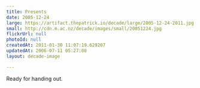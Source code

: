 ```yaml
---
title: Presents
date: 2005-12-24
large: https://artifact.thepatrick.io/decade/large/2005-12-24-2011.jpg
small: http://cdn.m.ac.nz/decade/images/small/20051224.jpg
flickrUrl: null
photoId: null
createdAt: 2011-01-30 11:07:19.629207
updatedAt: 2006-07-11 05:27:08
layout: decade-image

---
```

Ready for handing out.
